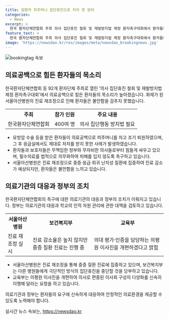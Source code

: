 ```yaml
---
title: 암환자 피주머니 집단휴진으로 처치 못 받아
categories:
  - News
excerpt: >
  한국 환자단체연합회 주최 의사 집단휴진 철회 및 재발방지법 제정 환자촉구대회에서 환자들의 고통 속으로 이야기가 시작된다. 의료공백으로 수술 후 피주머니를 차고 조기 퇴원한 환자들은 응급실에 대한 불만을 터뜨렸고, 질환을 앓는 이들은 무기력함을 호소했다. 또한, 서울아산병원의 진료 재조정으로 인한 불안감과 불만도 크게 커졌다. 이에 환자들은 재발방지법 제정과 함께 필수의료를 보장하는 방향으로 정부와 국회에 촉구했다. 함께, 교육부의 의대 평가와 인증 개편에 대한 의사단체의 우려 또한 논의되고 있다. 의료현장 변화에 대한 우려와 요구가 고스란히 담겨 있다.
feature_text: >
  한국 환자단체연합회 주최 의사 집단휴진 철회 및 재발방지법 제정 환자촉구대회에서 환자들의 고통 속으로 이야기가 시작된다. 의료공백으로 수술 후 피주머니를 차고 조기 퇴원한 환자들은 응급실에 대한 불만을 터뜨렸고, 질환을 앓는 이들은 무기력함을 호소했다. 또한, 서울아산병원의 진료 재조정으로 인한 불안감과 불만도 크게 커졌다. 이에 환자들은 재발방지법 제정과 함께 필수의료를 보장하는 방향으로 정부와 국회에 촉구했다. 함께, 교육부의 의대 평가와 인증 개편에 대한 의사단체의 우려 또한 논의되고 있다. 의료현장 변화에 대한 우려와 요구가 고스란히 담겨 있다.
image: 'https://newsdao.kr/res/images/meta/newsdao_breakingnews.jpg'
---
```


<p><img src="https://newsdao.kr/res/images/meta/newsdao_breakingnews.jpg" alt="bookingtag 속보" /></p>

<h2 data-ke-size="size26">의료공백으로 힘든 환자들의 목소리</h2>

<p data-ke-size="size16">한국환자단체연합회 등 92개 환자단체 주최로 열린 ‘의사 집단휴진 철회 및 재발방지법 제정 환자촉구대회’에서 의료공백으로 힘든 환자들의 목소리가 높아졌습니다. 화제가 된 서울아산병원의 진료 재조정으로 인해 환자들은 불안함을 감추지 못했습니다.</p>

<table>
  <tr>
    <th>주최</th>
    <th>참가 인원</th>
    <th>주요 내용</th>
  </tr>
  <tr>
    <td>한국환자단체연합회</td>
    <td>400여 명</td>
    <td>의사 집단행동 방지법 필요</td>
  </tr>
</table>

<ul>
  <li>유방암 수술 등을 받은 환자들이 의료공백으로 피주머니를 차고 조기 퇴원하였으며, 그 후 응급실에서도 제대로 처치를 받지 못한 사례가 발생하였습니다.</li>
  <li>환자들과 보호자들은 무책임한 정부와 무자비한 의사들로부터 힘들게 싸우고 있으며, 필수의료를 법적으로 의무화하여 피해를 입지 않도록 촉구하고 있습니다.</li>
  <li>서울아산병원은 진료 재조정으로 중증·응급·희귀 난치성 질환에 집중하여 진료 감소가 예상되지만, 환자들은 불안함을 느끼고 있습니다.</li>
</ul>

<h2 data-ke-size="size26">의료기관의 대응과 정부의 조치</h2>

<p data-ke-size="size16">한국환자단체연합회의 촉구에 대한 의료기관의 대응과 정부의 조치가 이뤄지고 있습니다. 정부는 의료기관의 대응과 학교의 인적 자원 관리에 관한 대책을 검토하고 있습니다.</p>

<table>
  <tr>
    <th>서울아산병원</th>
    <th>보건복지부</th>
    <th>교육부</th>
  </tr>
  <tr>
    <td>진료 재조정 실시</td>
    <td>진료 감소율은 높지 않지만 중증 질환 진료는 진행 중</td>
    <td>의대 평가·인증을 담당하는 의평원 이사진을 개편하겠다고 밝힘</td>
  </tr>
</table>

<ul>
  <li>서울아산병원은 진료 재조정을 통해 중증 질환 진료에 집중하고 있으며, 보건복지부는 다른 병원들에게 극단적인 방식의 집단휴진을 중단할 것을 당부하고 있습니다.</li>
  <li>교육부는 의평원 이사진을 개편하여 의사로 편중된 이사회 구성의 다양화를 신속히 이행해 달라는 요청을 하고 있습니다.</li>
</ul>

<p data-ke-size="size16">의료기관과 정부는 환자들의 요구에 신속하게 대응하여 안정적인 의료환경을 제공할 수 있도록 노력해야 합니다.</p>
실시간 뉴스 속보는, <a href="https://newsdao.kr" rel="dofollow">https://newsdao.kr</a>


